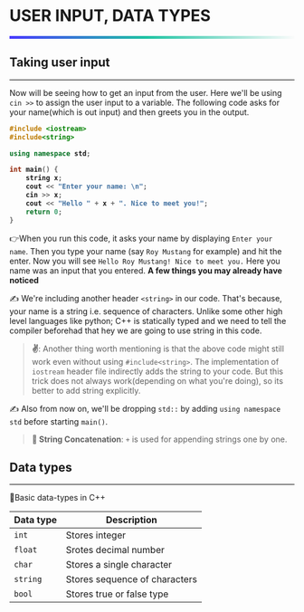 # USER INPUT, DATA TYPES
<hr style="height: 5px; border: none; background: rgb(71,55,255); background: linear-gradient(90deg, rgba(71,55,255,1) 0%, rgba(29,195,162,1) 48%, rgba(251,251,251,1) 100%);">

## Taking user input
<hr style="height:1px; background: black; border: none;">

Now will be seeing how to get an input from the user. Here we'll be using `cin >>` to assign the user input to a variable. The following code asks for your name(which is out input) and then greets you in the output.
<b>

```c++
#include <iostream>
#include<string>

using namespace std;

int main() {
    string x;
    cout << "Enter your name: \n";
    cin >> x; 
    cout << "Hello " + x + ". Nice to meet you!";
    return 0;
}
```
</b>


👉When you run this code, it asks your name by displaying `Enter your name`. Then you type your name (say `Roy Mustang` for example) and hit the enter. Now you will see `Hello Roy Mustang! Nice to meet you.` Here you name was an input that you entered.
**A few things you may already have noticed**  
  
✍ We're including another header  `<string>`  in our code. That's because, your name is a string i.e. sequence of characters. Unlike some other high level languages like python; C++ is statically typed and we need to tell the compiler beforehad that hey we are going to use string in this code.

> **✌**: Another thing worth mentioning is that the above code might still work even without using  `#include<string>`. The implementation of  `iostream`  header file indirectly adds the string to your code. But this trick does not always work(depending on what you're doing), so its better to add string explicitly.

✍ Also from now on, we'll be dropping  `std::`  by adding  `using namespace std`  before starting  `main()`.

>**🚧 String Concatenation**: `+` is used for appending strings one by one.

## Data types
<hr style="height:1px; background: black; border: none;">

📌Basic data-types in C++

|Data type|Description|
|--|--|
|`int`|Stores integer|
|`float`|Srotes decimal number|
|`char`|Stores a single character|
|`string`|Stores sequence of characters|
|`bool`|Stores true or false type|


